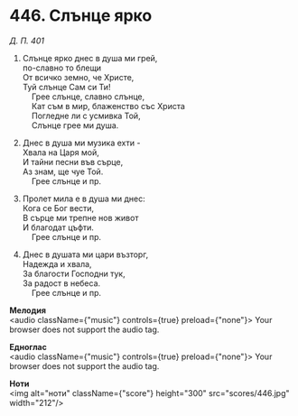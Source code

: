 # 446. Слънце ярко  

*Д. П. 401*  

1. Слънце ярко днес в душа ми грей,  
по-славно то блещи  
От всичко земно, че Христе,  
Туй слънце Сам си Ти!  
    Грее слънце, славно слънце,  
    Кат съм в мир, блаженство със Христа  
    Погледне ли с усмивка Той,  
    Слънце грее ми душа.  

2. Днес в душа ми музика ехти -  
Хвала на Царя мой,  
И тайни песни във сърце,  
Аз знам, ще чуе Той.  
    Грее слънце и пр.  

3. Пролет мила е в душа ми днес:  
Кога се Бог вести,  
В сърце ми трепне нов живот  
И благодат цъфти.  
    Грее слънце и пр.  

4. Днес в душата ми цари възторг,  
Надежда и хвала,  
За благости Господни тук,  
За радост в небеса.  
    Грее слънце и пр.  

__Мелодия__  
<audio className={"music"} controls={true} preload={"none"}><source src="mp3/446.mp3" type="audio/mpeg"/>
Your browser does not support the audio tag.
</audio>  

__Едноглас__  
<audio className={"music"} controls={true} preload={"none"}><source src="transp/446.mp3" type="audio/mpeg"/>
Your browser does not support the audio tag.
</audio>  

__Ноти__  
<img alt="ноти" className={"score"} height="300" src="scores/446.jpg" width="212"/>

